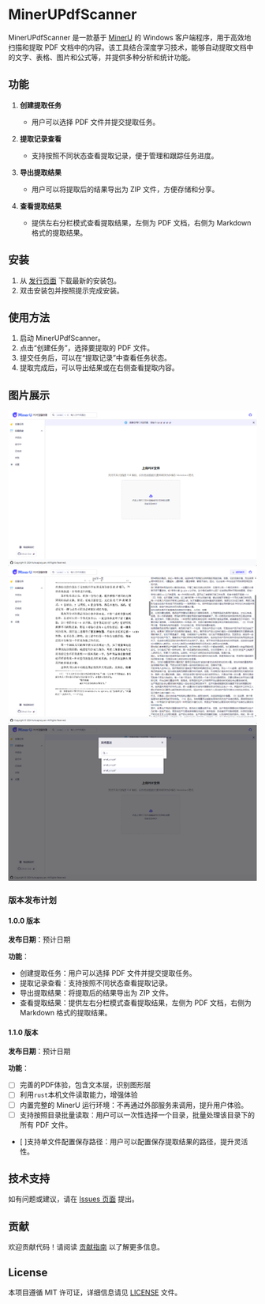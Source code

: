 # MinerUPdfScanner

MinerUPdfScanner 是一款基于 [MinerU](https://github.com/opendatalab/MinerU) 的 Windows 客户端程序，用于高效地扫描和提取 PDF 文档中的内容。该工具结合深度学习技术，能够自动提取文档中的文字、表格、图片和公式等，并提供多种分析和统计功能。

## 功能

1. **创建提取任务**
   - 用户可以选择 PDF 文件并提交提取任务。

2. **提取记录查看**
   - 支持按照不同状态查看提取记录，便于管理和跟踪任务进度。

3. **导出提取结果**
   - 用户可以将提取后的结果导出为 ZIP 文件，方便存储和分享。

4. **查看提取结果**
   - 提供左右分栏模式查看提取结果，左侧为 PDF 文档，右侧为 Markdown 格式的提取结果。

## 安装

1. 从 [发行页面](https://github.com/your-repo-link/releases) 下载最新的安装包。
2. 双击安装包并按照提示完成安装。

## 使用方法

1. 启动 MinerUPdfScanner。
2. 点击“创建任务”，选择要提取的 PDF 文件。
3. 提交任务后，可以在“提取记录”中查看任务状态。
4. 提取完成后，可以导出结果或在右侧查看提取内容。



## 图片展示
![主页](doc/main.png)
![文档查看](doc/preview.png)
![快捷链接](doc/quick.png)

### 版本发布计划

#### 1.0.0 版本
**发布日期**：预计日期

**功能**：
- 创建提取任务：用户可以选择 PDF 文件并提交提取任务。
- 提取记录查看：支持按照不同状态查看提取记录。
- 导出提取结果：将提取后的结果导出为 ZIP 文件。
- 查看提取结果：提供左右分栏模式查看提取结果，左侧为 PDF 文档，右侧为 Markdown 格式的提取结果。

#### 1.1.0 版本
**发布日期**：预计日期

**功能**：
- [ ] 完善的PDF体验，包含文本层，识别图形层
- [ ] 利用`rust`本机文件读取能力，增强体验 
- [ ] 内置完整的 MinerU 运行环境：不再通过外部服务来调用，提升用户体验。
- [ ] 支持按照目录批量读取：用户可以一次性选择一个目录，批量处理该目录下的所有 PDF 文件。
- [  ]支持单文件配置保存路径：用户可以配置保存提取结果的路径，提升灵活性。
 

## 技术支持

如有问题或建议，请在 [Issues 页面](https://github.com/your-repo-link/issues) 提出。

## 贡献

欢迎贡献代码！请阅读 [贡献指南](CONTRIBUTING.md) 以了解更多信息。

## License

本项目遵循 MIT 许可证，详细信息请见 [LICENSE](LICENSE) 文件。
